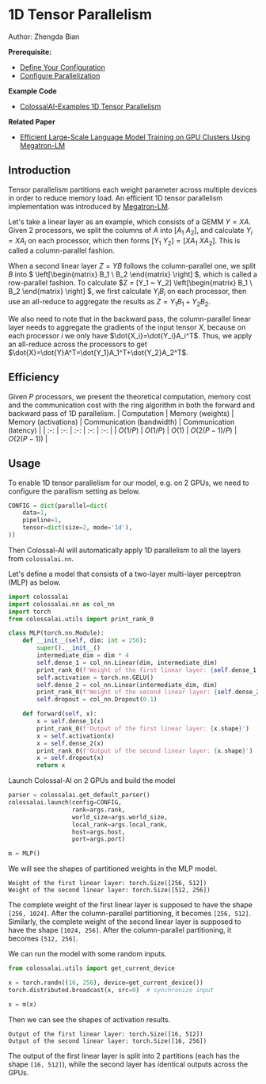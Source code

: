 # 1D Tensor Parallelism

Author: Zhengda Bian

**Prerequisite:**
- [Define Your Configuration](../basics/define_your_config.md)
- [Configure Parallelization](../basics/configure_parallelization.md)

**Example Code**
- [ColossalAI-Examples 1D Tensor Parallelism](https://github.com/hpcaitech/ColossalAI-Examples/tree/main/features/tensor_parallel/tensor_parallel_1d.py)

**Related Paper**
- [Efficient Large-Scale Language Model Training on GPU Clusters Using Megatron-LM](https://deepakn94.github.io/assets/papers/megatron-sc21.pdf)

## Introduction

Tensor parallelism partitions each weight parameter across multiple devices in order to reduce memory load.
An efficient 1D tensor parallelism implementation was introduced by [Megatron-LM](https://deepakn94.github.io/assets/papers/megatron-sc21.pdf).

Let's take a linear layer as an example, which consists of a GEMM $Y = XA$. Given 2 processors, we split the columns of $A$ into $[A_1 ~ A_2]$, and calculate $Y_i = XA_i$ on each processor, which then forms $[Y_1 ~ Y_2] = [XA_1 ~ XA_2]$. This is called a column-parallel fashion.

When a second linear layer $Z=YB$ follows the column-parallel one, we split $B$ into $ \left[\begin{matrix} B_1 \\ B_2 \end{matrix} \right] $, which is called a row-parallel fashion.
To calculate $Z = [Y_1 ~ Y_2] \left[\begin{matrix} B_1 \\ B_2 \end{matrix} \right] $, we first calculate $Y_iB_i$ on each processor, then use an all-reduce to aggregate the results as $Z=Y_1B_1+Y_2B_2$.

We also need to note that in the backward pass, the column-parallel linear layer needs to aggregate the gradients of the input tensor $X$, because on each processor $i$ we only have $\dot{X_i}=\dot{Y_i}A_i^T$.
Thus, we apply an all-reduce across the processors to get $\dot{X}=\dot{Y}A^T=\dot{Y_1}A_1^T+\dot{Y_2}A_2^T$.

## Efficiency
Given $P$ processors, we present the theoretical computation, memory cost and the communication cost with the ring algorithm in both the forward and backward pass of 1D parallelism.
| Computation | Memory (weights) | Memory (activations) | Communication (bandwidth) | Communication (latency) |
| :-:         | :-:              | :-:                  | :-:                       | :-:                     |
| $O(1/P)$    | $O(1/P)$         | $O(1)$               | $O(2(P-1)/P)$             | $O(2(P-1))$             |

## Usage

To enable 1D tensor parallelism for our model, e.g. on 2 GPUs, we need to configure the parallism setting as below.
```python
CONFIG = dict(parallel=dict(
    data=1,
    pipeline=1,
    tensor=dict(size=2, mode='1d'),
))
```
Then Colossal-AI will automatically apply 1D parallelism to all the layers from `colossalai.nn`.

Let's define a model that consists of a two-layer multi-layer perceptron (MLP) as below.
```python
import colossalai
import colossalai.nn as col_nn
import torch
from colossalai.utils import print_rank_0

class MLP(torch.nn.Module):
    def __init__(self, dim: int = 256):
        super().__init__()
        intermediate_dim = dim * 4
        self.dense_1 = col_nn.Linear(dim, intermediate_dim)
        print_rank_0(f'Weight of the first linear layer: {self.dense_1.weight.transpose(0, 1).shape}')
        self.activation = torch.nn.GELU()
        self.dense_2 = col_nn.Linear(intermediate_dim, dim)
        print_rank_0(f'Weight of the second linear layer: {self.dense_2.weight.transpose(0, 1).shape}')
        self.dropout = col_nn.Dropout(0.1)

    def forward(self, x):
        x = self.dense_1(x)
        print_rank_0(f'Output of the first linear layer: {x.shape}')
        x = self.activation(x)
        x = self.dense_2(x)
        print_rank_0(f'Output of the second linear layer: {x.shape}')
        x = self.dropout(x)
        return x
```
Launch Colossal-AI on 2 GPUs and build the model
```python
parser = colossalai.get_default_parser()
colossalai.launch(config=CONFIG,
                  rank=args.rank,
                  world_size=args.world_size,
                  local_rank=args.local_rank,
                  host=args.host,
                  port=args.port)

m = MLP()
```
We will see the shapes of partitioned weights in the MLP model.
```shell
Weight of the first linear layer: torch.Size([256, 512])
Weight of the second linear layer: torch.Size([512, 256])
```
The complete weight of the first linear layer is supposed to have the shape `[256, 1024]`. After the column-parallel partitioning, it becomes `[256, 512]`.
Similarly, the complete weight of the second linear layer is supposed to have the shape `[1024, 256]`. After the column-parallel partitioning, it becomes `[512, 256]`.

We can run the model with some random inputs.
```python
from colossalai.utils import get_current_device

x = torch.randn((16, 256), device=get_current_device())
torch.distributed.broadcast(x, src=0)  # synchronize input

x = m(x)
```
Then we can see the shapes of activation results.
```shell
Output of the first linear layer: torch.Size([16, 512])
Output of the second linear layer: torch.Size([16, 256])
```
The output of the first linear layer is split into 2 partitions (each has the shape `[16, 512]`), while the second layer has identical outputs across the GPUs.